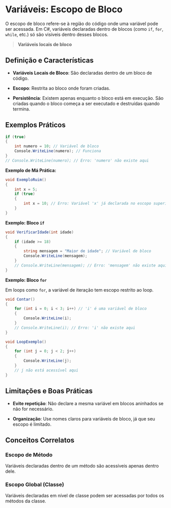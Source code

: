 # Variáveis: Escopo de Bloco

O escopo de bloco refere-se à região do código onde uma variável pode ser acessada. Em C#, variáveis declaradas dentro de blocos (como `if`, `for`, `while`, etc.) só são visíveis dentro desses blocos.

> **Variáveis locais de bloco**

## Definição e Características

- **Variáveis Locais de Bloco**: São declaradas dentro de um bloco de código.

- **Escopo**: Restrita ao bloco onde foram criadas.

- **Persistência**: Existem apenas enquanto o bloco está em execução. São criadas quando o bloco começa a ser executado e destruídas quando termina.

## Exemplos Práticos

```csharp
if (true)
{
    int numero = 10; // Variável de bloco
    Console.WriteLine(numero); // Funciona
}
// Console.WriteLine(numero); // Erro: 'numero' não existe aqui
```

**Exemplo de Má Prática:**

```csharp
void ExemploRuim()
{
    int x = 5;
    if (true)
    {
        int x = 10; // Erro: Variável 'x' já declarada no escopo superior
    }
}
```

**Exemplo: Bloco `if`**

```csharp
void VerificarIdade(int idade)
{
    if (idade >= 18)
    {
        string mensagem = "Maior de idade"; // Variável de bloco
        Console.WriteLine(mensagem);
    }
    // Console.WriteLine(mensagem); // Erro: 'mensagem' não existe aqui
}
```

**Exemplo: Bloco `for`**

Em loops como `for`, a variável de iteração tem escopo restrito ao loop.

```csharp
void Contar()
{
    for (int i = 0; i < 3; i++) // 'i' é uma variável de bloco
    {
        Console.WriteLine(i);
    }
    // Console.WriteLine(i); // Erro: 'i' não existe aqui
}
```

```csharp
void LoopExemplo()
{
    for (int j = 0; j < 2; j++)
    {
        Console.WriteLine(j);
    }
    // j não está acessível aqui
}
```

## Limitações e Boas Práticas

- **Evite repetição**: Não declare a mesma variável em blocos aninhados se não for necessário.

- **Organização**: Use nomes claros para variáveis de bloco, já que seu escopo é limitado.

## Conceitos Correlatos

### Escopo de Método

Variáveis declaradas dentro de um método são acessíveis apenas dentro dele.

### Escopo Global (Classe)

Variáveis declaradas em nível de classe podem ser acessadas por todos os métodos da classe.
